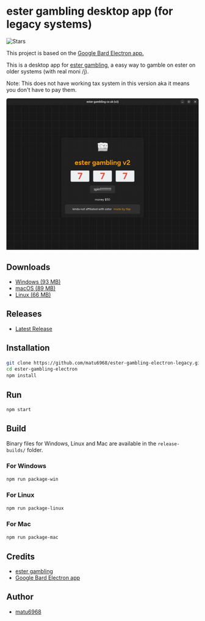 # ester gambling desktop app (for legacy systems)

![Stars](https://img.shields.io/github/stars/matu6968/ester-gambling-electron-legacy?style=social)

This project is based on the [Google Bard Electron app.](https://github.com/mantreshkhurana/Google-Bard-electron)

This is a desktop app for [ester gambling](https://n1d3v.github.io/ester-gambling), a easy way to gamble on ester on older systems (with real moni /j).

Note: This does not have working tax system in this version aka it means you don't have to pay them.

![Screenshot](https://raw.githubusercontent.com/matu6968/ester-gambling-electron-legacy/stable/screenshots/screenshot-1.png)

## Downloads

- [Windows (93 MB)](https://github.com/matu6968/ester-gambling-electron/releases/download/1.2.1/ester-gambling-legacy-windows-1.2.1.zip)
- [macOS (89 MB)](https://github.com/matu6968/ester-gambling-electron/releases/download/1.2.1/ester-gambling-legacy-darwin-1.2.1.zip)
- [Linux (66 MB)](https://github.com/matu6968/ester-gambling-electron/releases/download/1.2.1/ester-gambling-legacy-linux-1.2.1.tar.xz)

## Releases

- [Latest Release](https://github.com/matu6968/ester-gambling-electron-legacy/releases)

## Installation

```bash
git clone https://github.com/matu6968/ester-gambling-electron-legacy.git
cd ester-gambling-electron
npm install
```

## Run

```bash
npm start
```

## Build

Binary files for Windows, Linux and Mac are available in the `release-builds/` folder.

### For Windows

```bash
npm run package-win
```

### For Linux

```bash
npm run package-linux
```

### For Mac

```bash
npm run package-mac
```

## Credits

- [ester gambling](https://github.com/n1d3v/ester-gambling)
- [Google Bard Electron app](https://github.com/mantreshkhurana/Google-Bard-electron)

## Author

- [matu6968](https://github.com/matu6968)

